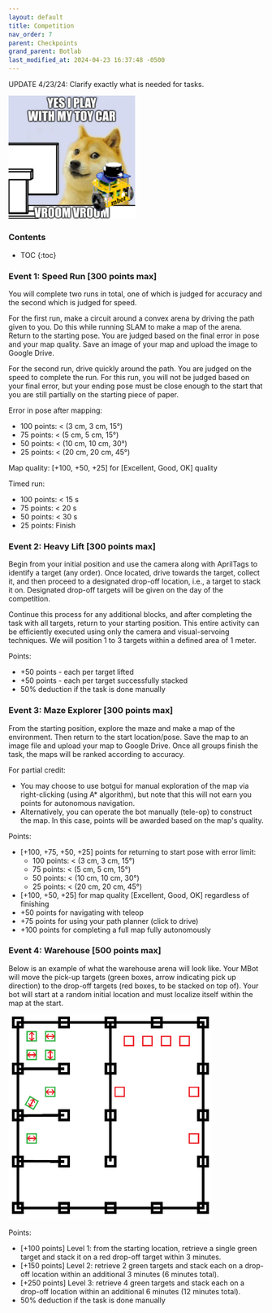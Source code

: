 ```yaml
---
layout: default
title: Competition
nav_order: 7
parent: Checkpoints
grand_parent: Botlab
last_modified_at: 2024-04-23 16:37:48 -0500
---
```


UPDATE 4/23/24: Clarify exactly what is needed for tasks.

<a class="image-link" href="/assets/images/botlab/checkpoints/doge-meme.png">
<img src="/assets/images/botlab/checkpoints/doge-meme.png" alt=" " style="max-width:250px;"/>
</a>

### Contents
* TOC
{:toc}

### Event 1: Speed Run [300 points max]

You will complete two runs in total, one of which is judged for accuracy and the second which is judged for speed.

For the first run, make a circuit around a convex arena by driving the path given to you. Do this while running SLAM to make a map of the arena. Return to the starting pose. You are judged based on the final error in pose and your map quality. Save an image of your map and upload the image to Google Drive.

For the second run, drive quickly around the path. You are judged on the speed to complete the run. For this run, you will not be judged based on your final error, but your ending pose must be close enough to the start that you are still partially on the starting piece of paper.

Error in pose after mapping:
- 100 points: < (3 cm, 3 cm, 15°)
- 75 points: < (5 cm, 5 cm, 15°)
- 50 points: < (10 cm, 10 cm, 30°)
- 25 points: < (20 cm, 20 cm, 45°)

Map quality: [+100, +50, +25] for [Excellent, Good, OK] quality

Timed run:
- 100 points: < 15 s
- 75 points: < 20 s
- 50 points: < 30 s
- 25 points: Finish


### Event 2: Heavy Lift [300 points max]

Begin from your initial position and use the camera along with AprilTags to identify a target (any order). Once located, drive towards the target, collect it, and then proceed to a designated drop-off location, i.e., a target to stack it on. Designated drop-off targets will be given on the day of the competition.

Continue this process for any additional blocks, and after completing the task with all targets, return to your starting position. This entire activity can be efficiently executed using only the camera and visual-servoing techniques. We will position 1 to 3 targets within a defined area of 1 meter.

Points:
- +50 points - each per target lifted
- +50 points - each per target successfully stacked
- 50% deduction if the task is done manually

### Event 3: Maze Explorer [300 points max]

From the starting position, explore the maze and make a map of the environment. Then return to the start location/pose. Save the map to an image file and upload your map to Google Drive. Once all groups finish the task, the maps will be ranked according to accuracy. 

For partial credit:
- You may choose to use botgui for manual exploration of the map via right-clicking (using A* algorithm), but note that this will not earn you points for autonomous navigation.
- Alternatively, you can operate the bot manually (tele-op) to construct the map. In this case, points will be awarded based on the map's quality. 

Points:
- [+100, +75, +50, +25] points for returning to start pose with error limit:
    - 100 points: < (3 cm, 3 cm, 15°)
    - 75 points: < (5 cm, 5 cm, 15°)
    - 50 points: < (10 cm, 10 cm, 30°)
    - 25 points: < (20 cm, 20 cm, 45°)
- [+100, +50, +25] for map quality [Excellent, Good, OK] regardless of finishing
- +50 points for navigating with teleop
- +75 points for using your path planner (click to drive)
- +100 points for completing a full map fully autonomously

### Event 4: Warehouse [500 points max]

Below is an example of what the warehouse arena will look like. Your MBot will move the pick-up targets (green boxes, arrow indicating pick up direction) to the drop-off targets (red boxes, to be stacked on top of). Your bot will start at a random initial location and must localize itself within the map at the start.

<a class="image-link" href="/assets/images/botlab/checkpoints/competition.png">
<img src="/assets/images/botlab/checkpoints/competition.png" alt=" " style="max-width:400px;"/>
</a>

Points:
- [+100 points] Level 1: from the starting location, retrieve a single green target and stack it on a red drop-off target within 3 minutes.
- [+150 points] Level 2: retrieve 2 green targets and stack each on a drop-off location within an additional 3 minutes (6 minutes total).
- [+250 points]  Level 3: retrieve 4 green targets and stack each on a drop-off location within an additional 6 minutes (12 minutes total).
- 50% deduction if the task is done manually
